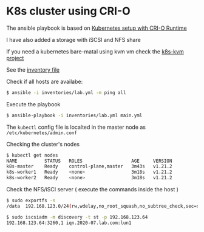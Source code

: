 # K8s cluster using CRI-O

The ansible playbook is based on [Kubernetes setup with CRI-O Runtime](https://github.com/msfidelis/kubernetes-with-cri-o)

I have also added a storage with iSCSI and NFS share

If you need a kubernetes bare-matal using kvm vm check the [k8s-kvm project](../ansible-kvm)

See the [inventory file](inventories/lab.yml)

Check if all hosts are availabe:

```bash
$ ansible -i inventories/lab.yml -m ping all
```

Execute the playbook

```bash
$ ansible-playbook -i inventories/lab.yml main.yml
```

The `kubectl` config file is localted in the master node as `/etc/kubernetes/admin.conf`

Checking the cluster's nodes

```bash
$ kubectl get nodes
NAME          STATUS   ROLES                  AGE     VERSION
k8s-master    Ready    control-plane,master   3m43s   v1.21.2
k8s-worker1   Ready    <none>                 3m18s   v1.21.2
k8s-worker2   Ready    <none>                 3m18s   v1.21.2
```

Check the NFS/iSCI server ( execute the commands inside the host )

```bash
$ sudo exportfs -s
/data  192.168.123.0/24(rw,wdelay,no_root_squash,no_subtree_check,sec=sys,rw,secure,no_root_squash,no_all_squash)

$ sudo iscsiadm -m discovery -t st -p 192.168.123.64
192.168.123.64:3260,1 iqn.2020-07.lab.com:lun1
```